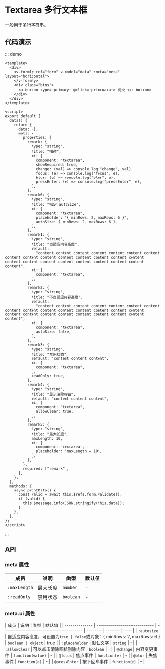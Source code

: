 # Textarea 多行文本框

一般用于多行字符串。

## 代码演示

::: demo

```vue
<template>
  <div>
    <v-formly ref="form" v-model="data" :meta="meta" layout="horizontal">
    </v-formly>
    <div class="btns">
      <a-button type="primary" @click="printData"> 提交 </a-button>
    </div>
  </div>
</template>

<script>
export default {
  data() {
    return {
      data: {},
      meta: {
        properties: {
          remark: {
            type: "string",
            title: "描述",
            ui: {
              component: "textarea",
              showRequired: true,
              change: (val) => console.log("change", val),
              focus: (e) => console.log("focus", e),
              blur: (e) => console.log("blur", e),
              pressEnter: (e) => console.log("pressEnter", e),
            },
          },
          remark6: {
            type: "string",
            title: "指定 autoSize",
            ui: {
              component: "textarea",
              placeholder: "{ minRows: 2, maxRows: 6 }",
              autoSize: { minRows: 2, maxRows: 6 },
            },
          },
          remark1: {
            type: "string",
            title: "自适应内容高度",
            default:
              "content content content content content content content content content content content content content content content content content content content content content content content content",
            ui: {
              component: "textarea",
            },
          },
          remark2: {
            type: "string",
            title: "不自适应内容高度",
            default:
              "content content content content content content content content content content content content content content content content content content content content content content content content",
            ui: {
              component: "textarea",
              autoSize: false,
            },
          },
          remark3: {
            type: "string",
            title: "禁用状态",
            default: "content content content",
            ui: {
              component: "textarea",
            },
            readOnly: true,
          },
          remark4: {
            type: "string",
            title: "显示清除按钮",
            default: "content content content",
            ui: {
              component: "textarea",
              allowClear: true,
            },
          },
          remark5: {
            type: "string",
            title: "最大长度",
            maxLength: 10,
            ui: {
              component: "textarea",
              placeholder: "maxLength = 10",
            },
          },
        },
        required: ["remark"],
      },
    };
  },
  methods: {
    async printData() {
      const valid = await this.$refs.form.validate();
      if (valid) {
        this.$message.info(JSON.stringify(this.data));
      }
    },
  },
};
</script>
```

:::

## API

### meta 属性

| 成员         | 说明     | 类型      | 默认值 |
| ------------ | -------- | --------- | ------ |
| `:maxLength` | 最大长度 | `number`  | -      |
| `:readOnly`  | 禁用状态 | `boolean` | -      |

### meta.ui 属性

| 成员           | 说明                          | 类型                                     | 默认值   |
| -------------- | ----------------------------- | ---------------------------------------- | -------- | ------- | ---- |
| `:autosize`    | 自适应内容高度，可设置为`true | false`或对象：{ minRows: 2, maxRows: 6 } | `boolean | object` | true |
| `:placeholder` | 默认文字                      | `string`                                 | -        |
| `:allowClear`  | 可以点击清除图标删除内容      | `boolean`                                | -        |
| `@change`      | 内容变更事件                  | `function(value)`                        | -        |
| `@focus`       | 焦点事件                      | `function(e)`                            | -        |
| `@blur`        | 失焦事件                      | `function(e)`                            | -        |
| `@pressEnter`  | 按下回车事件                  | `function(e)`                            | -        |
